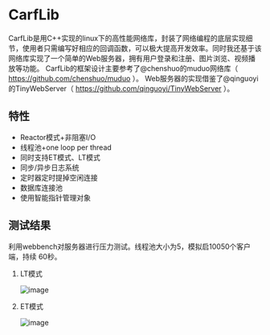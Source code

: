 # CarfLib

CarfLib是用C++实现的linux下的高性能网络库，封装了网络编程的底层实现细节，使用者只需编写好相应的回调函数，可以极大提高开发效率。同时我还基于该网络库实现了一个简单的Web服务器，拥有用户登录和注册、图片浏览、视频播放等功能。
CarfLib的框架设计主要参考了@chenshuo的muduo网络库（ https://github.com/chenshuo/muduo ）。
Web服务器的实现借鉴了@qinguoyi的TinyWebServer（ https://github.com/qinguoyi/TinyWebServer ）。

## 特性
- Reactor模式+非阻塞I/O
- 线程池+one loop per thread
- 同时支持ET模式、LT模式
- 同步/异步日志系统
- 定时器定时提掉空闲连接
- 数据库连接池
- 使用智能指针管理对象

## 测试结果

利用webbench对服务器进行压力测试。线程池大小为5，模拟启10050个客户端，持续 60秒。 

1. LT模式

   ![image](https://github.com/Dandaos/WebServer/tree/master/picture/LT.png)

2. ET模式

   ![image](https://github.com/Dandaos/WebServer/tree/master/picture/ET.png)
